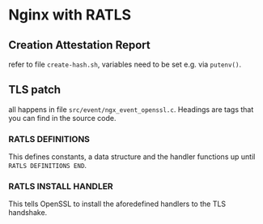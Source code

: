 # Nginx with RATLS

## Creation Attestation Report

refer to file `create-hash.sh`, variables need to be set e.g. via `putenv()`.

## TLS patch

all happens in file `src/event/ngx_event_openssl.c`.
Headings are tags that you can find in the source code.

### RATLS DEFINITIONS

This defines constants, a data structure and the handler functions up until `RATLS DEFINITIONS END`.

### RATLS INSTALL HANDLER

This tells OpenSSL to install the aforedefined handlers to the TLS handshake.
